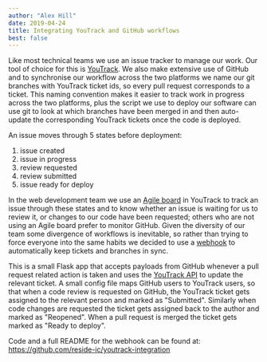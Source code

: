```yaml
---
author: "Alex Hill"
date: 2019-04-24
title: Integrating YouTrack and GitHub workflows
best: false
---
```


Like most technical teams we use an issue tracker to manage our work. Our tool of choice for
this is [YouTrack](https://www.jetbrains.com/youtrack/). We also make extensive use of GitHub and to synchronise our 
workflow across the two platforms we name our git branches with YouTrack ticket ids, so every pull request 
corresponds to a ticket. This naming convention makes it easier to track work in progress across the two platforms, 
plus the script we use to deploy our software can use git to look at which branches have been merged in and then 
auto-update the corresponding YouTrack tickets once the code is deployed. 

An issue moves through 5 states before deployment:

1. issue created
1. issue in progress
1. review requested
1. review submitted
1. issue ready for deploy
 
In the web development team we use an [Agile board](https://en.wikipedia.org/wiki/File:Scrum_task_board.jpg) in YouTrack 
to track an issue through these states and to know whether an issue is waiting for us to review it, or changes to our 
code have been requested; others who are not using an Agile board prefer to monitor GitHub. Given the diversity of our 
team some divergence of workflows is inevitable, so rather  than trying to force everyone into the same habits we decided 
to use a [webhook](https://developer.github.com/webhooks/) to automatically keep tickets and branches in sync.

This is a small Flask app that accepts payloads from GitHub whenever a pull request related action is taken and uses the 
[YouTrack API](https://www.jetbrains.com/help/youtrack/standalone/General-REST-API.html) to update the relevant ticket. 
A small config file maps GitHub users to YouTrack users, so that when a code review is requested on GitHub, the YouTrack
ticket gets assigned to the relevant person and marked as "Submitted". Similarly when code changes are requested the 
ticket gets assigned back to the author and marked as "Reopened". When a pull request is merged the ticket gets marked 
as "Ready to deploy".

Code and a full README for the webhook can be found at: https://github.com/reside-ic/youtrack-integration
